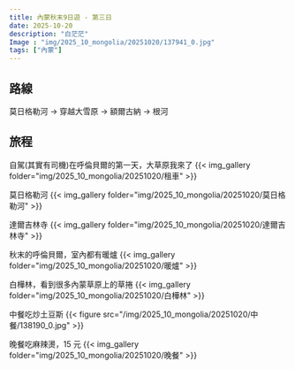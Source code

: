 ```yaml
---
title: 內蒙秋末9日遊 - 第三日
date: 2025-10-20
description: "白茫茫"
Image : "img/2025_10_mongolia/20251020/137941_0.jpg"
tags: ["內蒙"]
---
```


## 路線
莫日格勒河 → 穿越大雪原 → 額爾古納 → 根河

## 旅程

自駕(其實有司機)在呼倫貝爾的第一天，大草原我來了
{{< img_gallery  folder="img/2025_10_mongolia/20251020/租車" >}}


莫日格勒河
{{< img_gallery  folder="img/2025_10_mongolia/20251020/莫日格勒河" >}}


達爾吉林寺
{{< img_gallery  folder="img/2025_10_mongolia/20251020/達爾吉林寺" >}}

秋末的呼倫貝爾，室內都有暖爐
{{< img_gallery  folder="img/2025_10_mongolia/20251020/暖爐" >}}

白樺林，看到很多內蒙草原上的草捲
{{< img_gallery  folder="img/2025_10_mongolia/20251020/白樺林" >}}


中餐吃炒土豆斯
{{< figure src="/img/2025_10_mongolia/20251020/中餐/138190_0.jpg"  >}}

晚餐吃麻辣燙，15 元
{{< img_gallery  folder="img/2025_10_mongolia/20251020/晚餐" >}}

